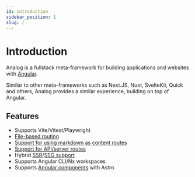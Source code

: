 ```yaml
---
id: introduction
sidebar_position: 1
slug: /
---
```


# Introduction

Analog is a fullstack meta-framework for building applications and websites with [Angular](https://angular.io).

Similar to other meta-frameworks such as Next.JS, Nuxt, SvelteKit, Quick and others, Analog provides a similar experience, building on top of Angular.

## Features

- Supports Vite/Vitest/Playwright
- [File-based routing](/docs/features/routing/overview)
- [Support for using markdown as content routes](/docs/features/routing/content)
- [Support for API/server routes](/docs/features/api/overview)
- Hybrid [SSR](/docs/features/server/server-side-rendering)/[SSG support](/docs/features/server/static-site-generation)
- Supports Angular CLI/Nx workspaces
- Supports [Angular components](/docs/packages/astro-angular/overview) with Astro
